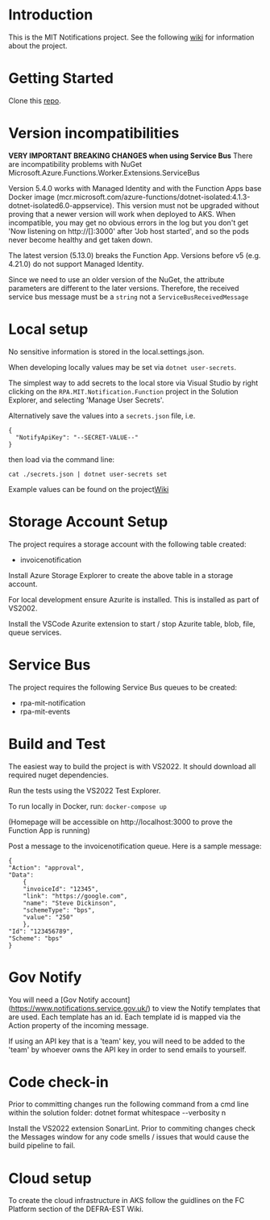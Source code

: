 # Introduction 

This is the MIT Notifications project. See the following [wiki](https://dev.azure.com/defragovuk/DEFRA-EST/_wiki/wikis/DEFRA-EST/8604/Manual-Invoice-Template) for information about the project.

# Getting Started

Clone this [repo](https://github.com/DEFRA/rpa-mit-notification).

# Version incompatibilities
**VERY IMPORTANT BREAKING CHANGES when using Service Bus**
There are incompatibility problems with NuGet Microsoft.Azure.Functions.Worker.Extensions.ServiceBus

Version 5.4.0 works with Managed Identity and with the Function Apps base Docker image (mcr.microsoft.com/azure-functions/dotnet-isolated:4.1.3-dotnet-isolated6.0-appservice). This version must not be upgraded without proving that a newer version will work when deployed to AKS. When incompatible, you may get no obvious errors in the log but you don't get 'Now listening on http://[]:3000' after 'Job host started', and so the pods never become healthy and get taken down.

The latest version (5.13.0) breaks the Function App. Versions before v5 (e.g. 4.21.0) do not support Managed Identity.

Since we need to use an older version of the NuGet, the attribute parameters are different to the later versions. Therefore, the received service bus message must be a `string` not a `ServiceBusReceivedMessage`

# Local setup

No sensitive information is stored in the local.settings.json. 

When developing locally values may be set via `dotnet user-secrets`.

The simplest way to add secrets to the local store via Visual Studio by right clicking on the
`RPA.MIT.Notification.Function` project in the Solution Explorer, and selecting 'Manage User Secrets'.

Alternatively save the values into a `secrets.json` file, i.e. 
```
{
  "NotifyApiKey": "--SECRET-VALUE--"
}

```
then load via the command line:
```
cat ./secrets.json | dotnet user-secrets set
```

Example values can be found on the project[Wiki](https://dev.azure.com/defragovuk/DEFRA-EST/_wiki/wikis/DEFRA-EST/7758/AzureAD-Sample-settings)

# Storage Account Setup

The project requires a storage account with the following table created:
- invoicenotification

Install Azure Storage Explorer to create the above table in a storage account.

For local development ensure Azurite is installed. This is installed as part of VS2002.

Install the VSCode Azurite extension to start / stop Azurite table, blob, file, queue services.

# Service Bus

The project requires the following Service Bus queues to be created:
- rpa-mit-notification
- rpa-mit-events

# Build and Test

The easiest way to build the project is with VS2022. It should download all required nuget dependencies.

Run the tests using the VS2022 Test Explorer.

To run locally in Docker, run:
```docker-compose up```

(Homepage will be accessible on http://localhost:3000 to prove the Function App is running)

Post a message to the invoicenotification queue. Here is a sample message:

```
{
"Action": "approval",
"Data":
    {
    "invoiceId": "12345",
    "link": "https://google.com",
    "name": "Steve Dickinson",
    "schemeType": "bps",
    "value": "250"
    },
"Id": "123456789",
"Scheme": "bps"
}
```

# Gov Notify

You will need a [Gov Notify account] (https://www.notifications.service.gov.uk/) to view the Notify templates that are used. Each template has an id. Each template id is mapped via the Action property of the incoming message.

If using an API key that is a 'team' key, you will need to be added to the 'team' by whoever owns the API key in order to send emails to yourself.

# Code check-in

Prior to committing changes run the following command from a cmd line within the solution folder: dotnet format whitespace --verbosity n

Install the VS2022 extension SonarLint. Prior to commiting changes check the Messages window for any code smells / issues that would cause the build pipeline to fail.

# Cloud setup
To create the cloud infrastructure in AKS follow the guidlines on the FC Platform section of the DEFRA-EST Wiki. 



